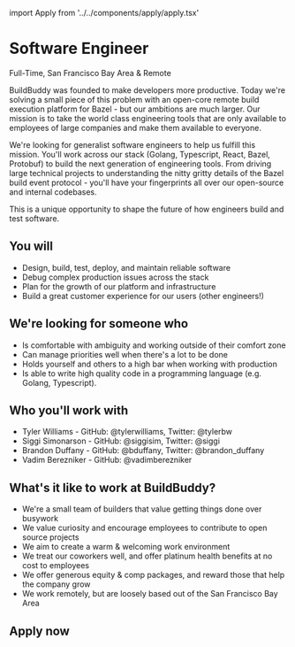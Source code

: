 import Apply from '../../components/apply/apply.tsx'

# Software Engineer

<div className="pill"> Full-Time, San Francisco Bay Area & Remote</div>

BuildBuddy was founded to make developers more productive. Today we're solving a small piece of this problem with an open-core remote build execution platform for Bazel - but our ambitions are much larger. Our mission is to take the world class engineering tools that are only available to employees of large companies and make them available to everyone.

We're looking for generalist software engineers to help us fulfill this mission. You'll work across our stack (Golang, Typescript, React, Bazel, Protobuf) to build the next generation of engineering tools. From driving large technical projects to understanding the nitty gritty details of the Bazel build event protocol - you'll have your fingerprints all over our open-source and internal codebases.

This is a unique opportunity to shape the future of how engineers build and test software.

## You will

- Design, build, test, deploy, and maintain reliable software
- Debug complex production issues across the stack
- Plan for the growth of our platform and infrastructure
- Build a great customer experience for our users (other engineers!)

## We're looking for someone who

- Is comfortable with ambiguity and working outside of their comfort zone
- Can manage priorities well when there's a lot to be done
- Holds yourself and others to a high bar when working with production
- Is able to write high quality code in a programming language (e.g. Golang, Typescript).

## Who you'll work with

- Tyler Williams - GitHub: @tylerwilliams, Twitter: @tylerbw
- Siggi Simonarson - GitHub: @siggisim, Twitter: @siggi
- Brandon Duffany - GitHub: @bduffany, Twitter: @brandon_duffany
- Vadim Berezniker - GitHub: @vadimberezniker

## What's it like to work at BuildBuddy?

- We're a small team of builders that value getting things done over busywork
- We value curiosity and encourage employees to contribute to open source projects
- We aim to create a warm & welcoming work environment
- We treat our coworkers well, and offer platinum health benefits at no cost to employees
- We offer generous equity & comp packages, and reward those that help the company grow
- We work remotely, but are loosely based out of the San Francisco Bay Area

## Apply now

<Apply />
